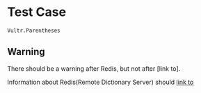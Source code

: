 # Test Case

    Vultr.Parentheses

## Warning

There should be a warning after Redis, but not after [link to].

Information about Redis(Remote Dictionary Server) should [link to](https://www.vultr.com/docs/install-and-configure-redis-on-ubuntu-20-04)
